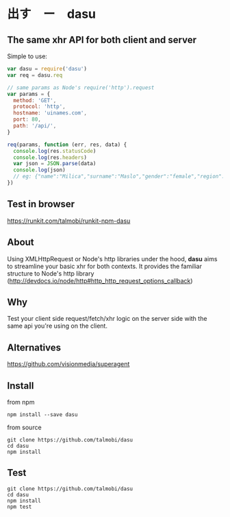 # 出す　ー　dasu
## The same xhr API for both client and server

Simple to use:
```javascript
var dasu = require('dasu')
var req = dasu.req

// same params as Node's require('http').request
var params = {
  method: 'GET',
  protocol: 'http',
  hostname: 'uinames.com',
  port: 80,
  path: '/api/',
}

req(params, function (err, res, data) {
  console.log(res.statusCode)
  console.log(res.headers)
  var json = JSON.parse(data)
  console.log(json)
  // eg: {"name":"Milica","surname":"Maslo","gender":"female","region":"Slovakia"}
})
```

## Test in browser
https://runkit.com/talmobi/runkit-npm-dasu

## About
Using XMLHttpRequest or Node's http libraries under the hood, **dasu** aims to streamline your basic xhr for both contexts. It provides the familiar structure to Node's http library (http://devdocs.io/node/http#http_http_request_options_callback)


## Why
Test your client side request/fetch/xhr logic on the server side with the same api you're using on the client.

## Alternatives
https://github.com/visionmedia/superagent


## Install
from npm
```
npm install --save dasu
```

from source
```
git clone https://github.com/talmobi/dasu
cd dasu
npm install
```


## Test
```
git clone https://github.com/talmobi/dasu
cd dasu
npm install
npm test
```
